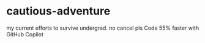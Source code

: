 # cautious-adventure
my current efforts to survive undergrad. no cancel pls
Code 55% faster with GitHub Copilot
